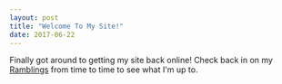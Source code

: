 ```yaml
---
layout: post
title: "Welcome To My Site!"
date: 2017-06-22
---
```


Finally got around to getting my site back online! Check back in on my [Ramblings](http://seanmythen.net/blog/) from time to time to see what I'm up to.
